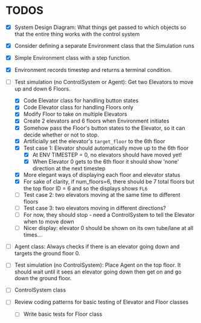 # TODOS

- [X] System Design Diagram: What things get passed to which objects so that the entire thing works with the control system

- [X] Consider defining a separate Environment class that the Simulation runs

- [X] Simple Environment class with a step function.
- [X] Environment records timestep and returns a terminal condition.

- [ ] Test simulation (no ControlSystem or Agent): Get two Elevators to move up and down 6 Floors.
  - [X] Code Elevator class for handling button states
  - [X] Code Elevator class for handling Floors only
  - [X] Modify Floor to take on multiple Elevators
  - [X] Create 2 elevators and 6 floors when Environment initiates
  - [X] Somehow pass the Floor's button states to the Elevator, so it can decide whether or not to stop.
  - [X] Artificially set the elevator's `target_floor` to the 6th floor
  - [X] Test case 1: Elevator should automatically move up to the 6th floor
     - [X] At ENV TIMESTEP = 0, no elevators should have moved yet!
     - [X] When Elevator 0 gets to the 6th floor it should show 'none' direction at the next timestep
  - [X] More elegant ways of displaying each floor and elevator status
  - [X] For sake of clarity, if num_floors=6, there should be 7 total floors but the top floor ID = 6 and so the displays shows `FL6`
  - [ ] Test case 2: two elevators moving at the same time to different floors
  - [ ] Test case 3: two elevators moving in different directions?
  - [ ] For now, they should stop - need a ControlSystem to tell the Elevator when to move down
  - [ ] Nicer display: elevator 0 should be shown on its own tube/lane at all times...

- [ ] Agent class: Always checks if there is an elevator going down and targets the ground floor 0.

- [ ] Test simulation (no ControlSystem): Place Agent on the top floor. It should wait until it sees an elevator going down then get on and go down the ground floor.


- [ ] ControlSystem class

- [ ] Review coding patterns for basic testing of Elevator and Floor classes
  - [ ] Write basic tests for Floor class